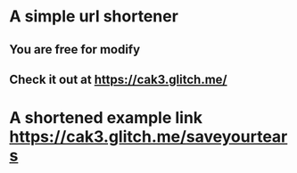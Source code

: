 # A simple url shortener

## You are free for modify 

## Check it out at https://cak3.glitch.me/
# A shortened example link https://cak3.glitch.me/saveyourtears
